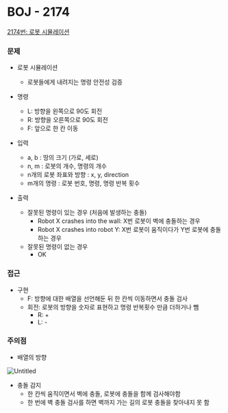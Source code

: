 # BOJ - 2174

[2174번: 로봇 시뮬레이션](https://www.acmicpc.net/problem/2174)

### 문제

- 로봇 시뮬레이션
    - 로봇들에게 내려지는 명령 안전성 검증

- 명령
    - L: 방향을 왼쪽으로 90도 회전
    - R: 방향을 오른쪽으로 90도 회전
    - F: 앞으로 한 칸 이동

- 입력
    - a, b : 땅의 크기 (가로, 세로)
    - n, m : 로봇의 개수, 명령의 개수
    - n개의 로봇 좌표와 방향 : x, y, direction
    - m개의 명령 : 로봇 번호, 명령, 명령 반복 횟수
    
- 출력
    - 잘못된 명령이 있는 경우 (처음에 발생하는 충돌)
        - Robot X crashes into the wall: X번 로봇이 벽에 충돌하는 경우
        - Robot X crashes into robot Y: X번 로봇이 움직이다가 Y번 로봇에 충돌하는 경우
    - 잘못된 명령이 없는 경우
        - OK

### 접근

- 구현
    - F: 방향에 대한 배열을 선언해둔 뒤 한 칸씩 이동하면서  충돌 검사
    - 회전: 로봇의 방향을 숫자로 표현하고 명령 반복횟수 만큼 더하거나 뺌
        - R: +
        - L: -

### 주의점

- 배열의 방향

![Untitled](https://s3-us-west-2.amazonaws.com/secure.notion-static.com/4db2b650-0918-4dd2-a244-7aa495d5284f/Untitled.png)

- 충돌 감지
    - 한 칸씩 움직이면서 벽에 충돌, 로봇에 충돌을 함께 검사해야함
    - 한 번에 벽 충돌 검사를 하면 벽까지 가는 길의 로봇 충돌을 찾아내지 못 함

